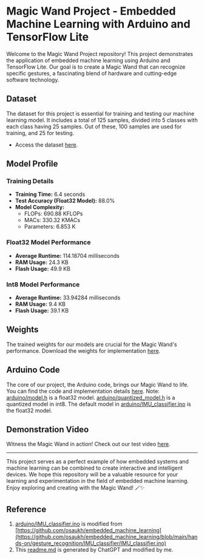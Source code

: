 # Magic Wand Project - Embedded Machine Learning with Arduino and TensorFlow Lite

Welcome to the Magic Wand Project repository! This project demonstrates the application of embedded machine learning using Arduino and TensorFlow Lite. Our goal is to create a Magic Wand that can recognize specific gestures, a fascinating blend of hardware and cutting-edge software technology.

## Dataset
The dataset for this project is essential for training and testing our machine learning model. It includes a total of 125 samples, divided into 5 classes with each class having 25 samples. Out of these, 100 samples are used for training, and 25 for testing.
- Access the dataset [here](./data).

## Model Profile

### Training Details
- **Training Time:** 6.4 seconds
- **Test Accuracy (Float32 Model):** 88.0%
- **Model Complexity:**
  - FLOPs: 690.88 KFLOPs
  - MACs: 330.32 KMACs
  - Parameters: 6.853 K

### Float32 Model Performance
- **Average Runtime:** 114.18704 milliseconds
- **RAM Usage:** 24.3 KB
- **Flash Usage:** 49.9 KB

### Int8 Model Performance
- **Average Runtime:** 33.94284 milliseconds
- **RAM Usage:** 9.4 KB
- **Flash Usage:** 39.1 KB

## Weights
The trained weights for our models are crucial for the Magic Wand's performance. Download the weights for implementation [here](./weights).

## Arduino Code
The core of our project, the Arduino code, brings our Magic Wand to life. You can find the code and implementation details [here](./arduino).
Note: [arduino/model.h](arduino/model.h) is a float32 model. [arduino/quantized_model.h](arduino/quantized_model.h) is a quantized model in int8. The default model in [arduino/IMU_classifier.ino](arduino/IMU_classifier.ino) is the float32 model.

## Demonstration Video
Witness the Magic Wand in action! Check out our test video [here](https://1drv.ms/v/s!AqenOA57360giKli8E5F6MsIUq8OUg?e=a6dGig).

---

This project serves as a perfect example of how embedded systems and machine learning can be combined to create interactive and intelligent devices. We hope this repository will be a valuable resource for your learning and experimentation in the field of embedded machine learning. Enjoy exploring and creating with the Magic Wand! 🪄✨


## Reference

1. [arduino/IMU_classifier.ino](arduino/IMU_classifier.ino) is modified from [https://github.com/osaukh/embedded_machine_learning](https://github.com/osaukh/embedded_machine_learning/blob/main/hands-on/gesture_recognition/IMU_classifier/IMU_classifier.ino)
2. This [readme.md](readme.md) is generated by ChatGPT and modified by me.
